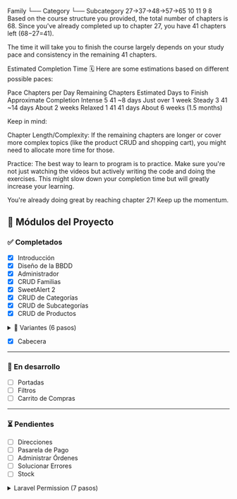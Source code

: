 Family
 └── Category
       └── Subcategory
27->37->48->57->65
    10  11  9   8
Based on the course structure you provided, the total number of chapters is 68. Since you've already completed up to chapter 27, you have 41 chapters left (68−27=41).

The time it will take you to finish the course largely depends on your study pace and consistency in the remaining 41 chapters.

Estimated Completion Time 🗓️
Here are some estimations based on different possible paces:

Pace	Chapters per Day	Remaining Chapters	Estimated Days to Finish	Approximate Completion
Intense	5	41	~8 days	Just over 1 week
Steady	3	41	~14 days	About 2 weeks
Relaxed	1	41	41 days	About 6 weeks (1.5 months)

Keep in mind:

Chapter Length/Complexity: If the remaining chapters are longer or cover more complex topics (like the product CRUD and shopping cart), you might need to allocate more time for those.

Practice: The best way to learn to program is to practice. Make sure you're not just watching the videos but actively writing the code and doing the exercises. This might slow down your completion time but will greatly increase your learning.

You're already doing great by reaching chapter 27! Keep up the momentum.

## 🚀 Módulos del Proyecto

### ✅ Completados

- [x] Introducción  
- [x] Diseño de la BBDD  
- [x] Administrador  
- [x] CRUD Familias  
- [x] SweetAlert 2  
- [x] CRUD de Categorías  
- [x] CRUD de Subcategorías  
- [x] CRUD de Productos  

<details>
  <summary>🧱 Variantes (6 pasos)</summary>

  - [x] Crear variantes 1  
  - [x] Crear variantes 2  
  - [x] Recursividad  
  - [ ] Generar variantes  
  - [ ] Mostrar variantes  
  - [ ] Editar variantes  

</details>

- [x] Cabecera  

---

### 🚧 En desarrollo

- [ ] Portadas  
- [ ] Filtros  
- [ ] Carrito de Compras  

---

### ⏳ Pendientes

- [ ] Direcciones  
- [ ] Pasarela de Pago  
- [ ] Administrar Órdenes  
- [ ] Solucionar Errores  
- [ ] Stock  
<details>
  <summary>Laravel Permission (7 pasos)</summary>

  - [x] Instalar spatie  
  - [x] Definir Permisos  
  - [x] Definir Roles  
  - [x] Proteger rutas segun lo permisos  
  - [ ] Mostrar listado de usuarios 
  - [ ] Agregar Buscador  
  - [ ] Asignar Rol 

</details>